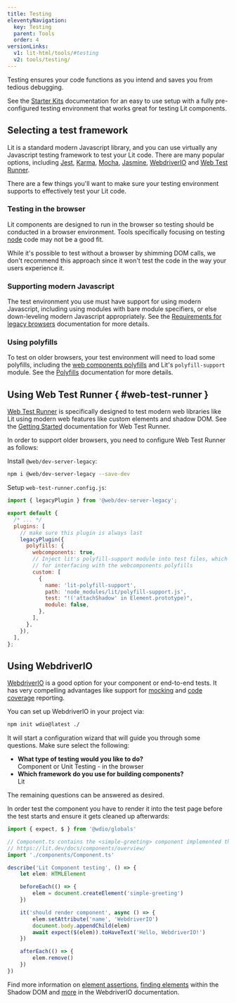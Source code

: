 ```yaml
---
title: Testing
eleventyNavigation:
  key: Testing
  parent: Tools
  order: 4
versionLinks:
  v1: lit-html/tools/#testing
  v2: tools/testing/
---
```


Testing ensures your code functions as you intend and saves you from tedious debugging.

See the [Starter Kits](/docs/v3/tools/starter-kits/) documentation for an easy to use setup with a fully pre-configured testing environment that works great for testing Lit components.

## Selecting a test framework

Lit is a standard modern Javascript library, and you can use virtually any Javascript testing framework to test your Lit code. There are many popular options, including [Jest](https://jestjs.io/), [Karma](https://karma-runner.github.io/), [Mocha](https://mochajs.org/), [Jasmine](https://jasmine.github.io/), [WebdriverIO](https://webdriver.io) and [Web Test Runner](https://modern-web.dev/docs/test-runner/overview/).

There are a few things you'll want to make sure your testing environment supports to effectively test your Lit code.

### Testing in the browser

Lit components are designed to run in the browser so testing should be conducted in a browser environment. Tools specifically focusing on testing [node](https://nodejs.org/) code may not be a good fit.

<div class="alert alert-info">
While it's possible to test without a browser by shimming DOM calls, we don't recommend this approach since it won't test the code in the way your users experience it.
</div>

### Supporting modern Javascript

The test environment you use must have support for using modern Javascript, including using modules with bare module specifiers, or else down-leveling modern Javascript appropriately. See the [Requirements for legacy browsers](/docs/v2/tools/requirements/#building-for-legacy-browsers) documentation for more details.

### Using polyfills

To test on older browsers, your test environment will need to load some polyfills, including the [web components polyfills](https://github.com/webcomponents/polyfills/tree/master/packages/webcomponentsjs) and Lit's `polyfill-support` module. See the [Polyfills](/docs/v2/tools/requirements/#polyfills) documentation for more details.

## Using Web Test Runner { #web-test-runner }

[Web Test Runner](https://modern-web.dev/docs/test-runner/overview/) is specifically designed to test modern web libraries like Lit using modern web features like custom elements and shadow DOM. See the [Getting Started](https://modern-web.dev/guides/test-runner/getting-started) documentation for Web Test Runner.

In order to support older browsers, you need to configure Web Test Runner as follows:

Install `@web/dev-server-legacy`:

```bash
npm i @web/dev-server-legacy --save-dev
```

Setup  `web-test-runner.config.js`:

```js
import { legacyPlugin } from '@web/dev-server-legacy';

export default {
  /* ... */
  plugins: [
    // make sure this plugin is always last
    legacyPlugin({
      polyfills: {
        webcomponents: true,
        // Inject lit's polyfill-support module into test files, which is required
        // for interfacing with the webcomponents polyfills
        custom: [
          {
            name: 'lit-polyfill-support',
            path: 'node_modules/lit/polyfill-support.js',
            test: "!('attachShadow' in Element.prototype)",
            module: false,
          },
        ],
      },
    }),
  ],
};
```

## Using WebdriverIO

[WebdriverIO](https://webdriver.io) is a good option for your component or end-to-end tests. It has very compelling advantages like support for [mocking](https://webdriver.io/docs/component-testing/mocking) and [code coverage](https://webdriver.io/docs/component-testing/coverage) reporting.

You can set up WebdriverIO in your project via:

```bash
npm init wdio@latest ./
```

It will start a configuration wizard that will guide you through some questions. Make sure select the following:

- __What type of testing would you like to do?__<br>Component or Unit Testing - in the browser
- __Which framework do you use for building components?__<br>Lit

The remaining questions can be answered as desired.

In order test the component you have to render it into the test page before the test starts and ensure it gets cleaned up afterwards:

```ts
import { expect, $ } from '@wdio/globals'

// Component.ts contains the <simple-greeting> component implemented the same as:
// https://lit.dev/docs/components/overview/
import './components/Component.ts'

describe('Lit Component testing', () => {
    let elem: HTMLElement

    beforeEach(() => {
        elem = document.createElement('simple-greeting')
    })

    it('should render component', async () => {
        elem.setAttribute('name', 'WebdriverIO')
        document.body.appendChild(elem)
        await expect($(elem)).toHaveText('Hello, WebdriverIO!')
    })

    afterEach(() => {
        elem.remove()
    })
})
```

Find more information on [element assertions](https://webdriver.io/docs/api/expect-webdriverio), [finding elements](https://webdriver.io/docs/selectors#deep-selectors) within the Shadow DOM and [more](https://webdriver.io/docs/component-testing) in the WebdriverIO documentation.
